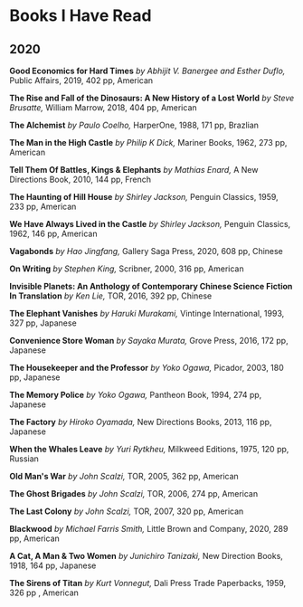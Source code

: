 # Books I Have Read

## 2020

**Good Economics for Hard Times** _by Abhijit V. Banergee and Esther Duflo,_ Public Affairs, 2019, 402 pp, American

**The Rise and Fall of the Dinosaurs: A New History of a Lost World** _by Steve Brusatte,_ William Marrow, 2018, 404 pp, American

**The Alchemist** _by Paulo Coelho,_ HarperOne, 1988, 171 pp, Brazlian

**The Man in the High Castle** _by Philip K Dick,_ Mariner Books, 1962, 273 pp, American

**Tell Them Of Battles, Kings & Elephants** _by Mathias Enard,_ A New Directions Book, 2010, 144 pp, French

**The Haunting of Hill House** _by Shirley Jackson,_ Penguin Classics, 1959, 233 pp, American

**We Have Always Lived in the Castle** _by Shirley Jackson,_ Penguin Classics, 1962, 146 pp, American

**Vagabonds** _by Hao Jingfang,_ Gallery Saga Press, 2020, 608 pp, Chinese

**On Writing** _by Stephen King,_ Scribner, 2000, 316 pp, American

**Invisible Planets: An Anthology of Contemporary Chinese Science Fiction In Translation** _by Ken Lie,_ TOR, 2016, 392 pp, Chinese

**The Elephant Vanishes** _by Haruki Murakami,_ Vintinge International, 1993, 327 pp, Japanese

**Convenience Store Woman** _by Sayaka Murata,_ Grove Press, 2016, 172 pp, Japanese

**The Housekeeper and the Professor** _by Yoko Ogawa,_ Picador, 2003, 180 pp, Japanese

**The Memory Police** _by Yoko Ogawa,_ Pantheon Book, 1994, 274 pp, Japanese

**The Factory** _by Hiroko Oyamada,_  New Directions Books, 2013, 116 pp, Japanese

**When the Whales Leave** _by Yuri Rytkheu,_ Milkweed Editions, 1975, 120 pp, Russian

**Old Man's War** _by John Scalzi,_ TOR, 2005, 362 pp, American

**The Ghost Brigades** _by John Scalzi,_ TOR, 2006, 274 pp, American

**The Last Colony** _by John Scalzi,_ TOR, 2007, 320 pp, American

**Blackwood** _by Michael Farris Smith,_ Little Brown and Company, 2020, 289 pp, American

**A Cat, A Man & Two Women** _by Junichiro Tanizaki,_ New Direction Books, 1918, 164 pp, Japanese 

**The Sirens of Titan** _by Kurt Vonnegut,_  Dali Press Trade Paperbacks, 1959, 326 pp , American
